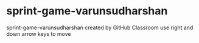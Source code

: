 # sprint-game-varunsudharshan
sprint-game-varunsudharshan created by GitHub Classroom
use right and down arrow keys to move
